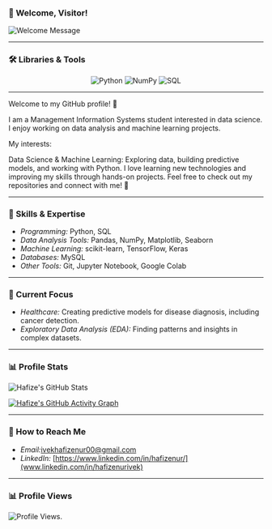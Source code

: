 ### 👋 Welcome, Visitor!
![Welcome Message](https://readme-typing-svg.demolab.com?font=Fira+Code&size=22&pause=1000&color=F75C7E&background=000000&center=true&vCenter=true&width=600&lines=Hello+there!+I'm+Hafize;A+Data+Scientist+with+a+vision;Turning+data+into+actionable+insights;Exploring+Finance+and+Healthcare;Always+learning%2C+always+growing!)


---

### 🛠️ Libraries & Tools
<p align="center">
  <img src="https://img.shields.io/badge/Python-3776AB?style=for-the-badge&logo=python&logoColor=white" alt="Python">
  <img src="https://img.shields.io/badge/NumPy-013243?style=for-the-badge&logo=numpy&logoColor=white" alt="NumPy">
  <img src="https://img.shields.io/badge/SQL-4479A1?style=for-the-badge&logo=postgresql&logoColor=white" alt="SQL">
</p>

---

Welcome to my GitHub profile! 👋

I am a Management Information Systems student interested in data science. I enjoy working on data analysis and machine learning projects.

My interests:

Data Science & Machine Learning: Exploring data, building predictive models, and working with Python.
I love learning new technologies and improving my skills through hands-on projects. Feel free to check out my repositories and connect with me! 🚀

---

### 🧠 Skills & Expertise
- *Programming:* Python, SQL
- *Data Analysis Tools:* Pandas, NumPy, Matplotlib, Seaborn
- *Machine Learning:* scikit-learn, TensorFlow, Keras
- *Databases:* MySQL
- *Other Tools:* Git, Jupyter Notebook, Google Colab

---

### 🌟 Current Focus
- *Healthcare:* Creating predictive models for disease diagnosis, including cancer detection.
- *Exploratory Data Analysis (EDA):* Finding patterns and insights in complex datasets.

---

### 📊 Profile Stats

![Hafize's GitHub Stats](https://github-readme-stats.vercel.app/api?username=hafizeivek&show_icons=true&theme=radical)

[![Hafize's GitHub Activity Graph](https://github-readme-activity-graph.vercel.app/graph?username=hafizeivek&theme=radical)](https://github.com/hafizeivek)

---

### 📧 How to Reach Me
- *Email:*[ivekhafizenur00@gmail.com](https://mail.google.com/mail/u/1/#inbox)
- *LinkedIn:* [https://www.linkedin.com/in/hafizenur/](www.linkedin.com/in/hafizenurivek)

---

### 📊 Profile Views

![Profile Views](https://komarev.com/ghpvc/?username=HafizeNur&color=brightgreen).
